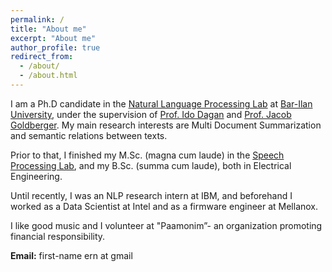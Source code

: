 ```yaml
---
permalink: /
title: "About me"
excerpt: "About me"
author_profile: true
redirect_from: 
  - /about/
  - /about.html
---
```


I am a Ph.D candidate in the [Natural Language Processing Lab](http://u.cs.biu.ac.il/~nlp/) at [Bar-Ilan University](https://www1.biu.ac.il/), under the supervision of [Prof. Ido Dagan](https://u.cs.biu.ac.il/~dagan/) and [Prof. Jacob Goldberger](http://www.eng.biu.ac.il/goldbej/). My main research interests are Multi Document Summarization and semantic relations between texts.

Prior to that, I finished my M.Sc. (magna cum laude) in the [Speech Processing Lab](https://research.biu.ac.il/labs/prof-gannots-lab/), and my B.Sc. (summa cum laude), both in Electrical Engineering.

Until recently, I was an NLP research intern at IBM, and beforehand I worked as a Data Scientist at Intel and as a firmware engineer at Mellanox.

I like good music and I volunteer at "Paamonim”- an organization promoting financial responsibility.



**Email:** first-name ern at gmail
